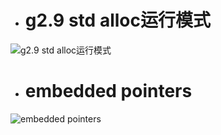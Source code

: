 - # g2.9 std alloc运行模式

![g2.9 std alloc运行模式](https://github.com/havenow/my-C-plus-plus/blob/master/C%2B%2B%E5%86%85%E5%AD%98%E7%AE%A1%E7%90%86/images/g2.9%20std%20alloc%E8%BF%90%E8%A1%8C%E6%A8%A1%E5%BC%8F.png)  

- # embedded pointers

![embedded pointers](https://github.com/havenow/my-C-plus-plus/blob/master/C%2B%2B%E5%86%85%E5%AD%98%E7%AE%A1%E7%90%86/images/embedded%20pointers.png)   

